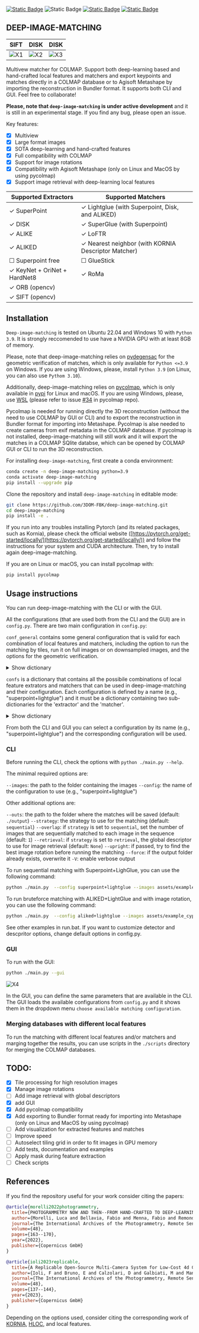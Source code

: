 [![Static Badge](https://img.shields.io/badge/Matches_for-COLMAP-red)](https://github.com/colmap/colmap)
![Static Badge](https://img.shields.io/badge/Matches_for-Metashape-blue) [![Static Badge](https://img.shields.io/badge/Powered_by-Kornia-green)](https://github.com/kornia/kornia) [![Static Badge](https://img.shields.io/badge/Powered_by-hloc-blue)](https://github.com/kornia/kornia)

## DEEP-IMAGE-MATCHING

| SIFT                                 | DISK                                 | DISK                         |
| ------------------------------------ | ------------------------------------ | ---------------------------- |
| ![X1](assets/nadar_sift_matches.png) | ![X2](assets/nadar_disk_matches.png) | ![X3](assets/nadar_disk.png) |

Multivew matcher for COLMAP. Support both deep-learning based and hand-crafted local features and matchers and export keypoints and matches directly in a COLMAP database or to Agisoft Metashape by importing the reconstruction in Bundler format. It supports both CLI and GUI. Feel free to collaborate!

**Please, note that `deep-image-matching` is under active development** and it is still in an experimental stage. If you find any bug, please open an issue.

Key features:

- [x] Multiview
- [x] Large format images
- [x] SOTA deep-learning and hand-crafted features
- [x] Full compatibility with COLMAP
- [x] Support for image rotations
- [x] Compatibility with Agisoft Metashape (only on Linux and MacOS by using pycolmap)
- [x] Support image retrieval with deep-learning local features

| Supported Extractors               | Supported Matchers                                        |
| ---------------------------------- | --------------------------------------------------------- |
| &check; SuperPoint                 | &check; Lightglue (with Superpoint, Disk, and ALIKED)     |
| &check; DISK                       | &check; SuperGlue (with Superpoint)                       |
| &check; ALIKE                      | &check; LoFTR                                             |
| &check; ALIKED                     | &check; Nearest neighbor (with KORNIA Descriptor Matcher) |
| &#x2610; Superpoint free           | &#x2610; GlueStick                                        |
| &check; KeyNet + OriNet + HardNet8 | &check; RoMa                                              |
| &check; ORB (opencv)               |                                                           |
| &check; SIFT (opencv)              |

## Installation

`Deep-image-matching` is tested on Ubuntu 22.04 and Windows 10 with `Python 3.9`. It is strongly reccomended to use have a NVIDIA GPU with at least 8GB of memory.

Please, note that deep-image-matching relies on [pydegensac](https://github.com/ducha-aiki/pydegensac) for the geometric verification of matches, which is only available for `Python <=3.9` on Windows. If you are using Windows, please, install `Python 3.9` (on Linux, you can also use `Pythom 3.10`).

Additionally, deep-image-matching relies on [pycolmap](https://github.com/colmap/pycolmap), which is only available in [pypi](https://pypi.org/project/pycolmap/) for Linux and macOS. If you are using Windows, please, use [WSL](https://learn.microsoft.com/en-us/windows/wsl/install) (please refer to issue [#34](https://github.com/colmap/pycolmap/issues/34) in pycolmap repo).

Pycolmap is needed for running directly the 3D reconstruction (without the need to use COLMAP by GUI or CLI) and to export the reconstruction in Bundler format for importing into Metashape. Pycolmap is alse needed to create cameras from exif metadata in the COLMAP database.
If pycolmap is not installed, deep-image-matching will still work and it will export the matches in a COLMAP SQlite databse, which can be opened by COLMAP GUI or CLI to run the 3D reconstruction.

For installing `deep-image-matching`, first create a conda environment:

```bash
conda create -n deep-image-matching python=3.9
conda activate deep-image-matching
pip install --upgrade pip
```

Clone the repository and install `deep-image-matching` in editable mode:

```bash
git clone https://github.com/3DOM-FBK/deep-image-matching.git
cd deep-image-matching
pip install -e .
```

If you run into any troubles installing Pytorch (and its related packages, such as Kornia), please check the official website ([https://pytorch.org/get-started/locally/](https://pytorch.org/get-started/locally/)) and follow the instructions for your system and CUDA architecture. Then, try to install again deep-image-matching.

If you are on Linux or macOS, you can install pycolmap with:

```bash
pip install pycolmap
```

## Usage instructions

You can run deep-image-matching with the CLI or with the GUI.

All the configurations (that are used both from the CLI and the GUI) are in `config.py`.
There are two main configuration in `config.py`:

`conf_general` contains some general configuration that is valid for each combination of local features and matchers, including the option to run the matching by tiles, run it on full images or on downsampled images, and the options for the geometric verification.

  <details>

  <summary>Show dictionary</summary>

```python
  conf_general = {
    "quality": Quality.HIGH,
    "tile_selection": TileSelection.PRESELECTION,
    "tiling_grid": [3, 3],
    "tiling_overlap": 0,
    "geom_verification": GeometricVerification.PYDEGENSAC,
    "gv_threshold": 4,
    "gv_confidence": 0.9999,
    "preselection_size_max": 2000,
  }
```

  </details>

`confs` is a dictionary that contains all the possibile combinations of local feature extrators and matchers that can be used in deep-image-matching and their configuration. Each configuration is defined by a name (e.g., "superpoint+lightglue") and it must be a dictionary containing two sub-dictionaries for the 'extractor' and the 'matcher'.

  <details>

  <summary>Show dictionary</summary>

```python
confs = {
    "superpoint+lightglue": {
        "extractor": {
            "name": "superpoint",
            "keypoint_threshold": 0.0001,
            "max_keypoints": 4096,
        },
        "matcher": {
            "name": "lightglue",
            "n_layers": 9,
            "depth_confidence": -1,  # 0.95,  # early stopping, disable with -1
            "width_confidence": -1,  # 0.99,  # point pruning, disable with -1
            "filter_threshold": 0.5,  # match threshold
        },
    },
    "aliked+lightglue": {
        "extractor": {
            "name": "aliked",
            ...
        },
        "matcher": {
            "name": "lightglue",
            ...
        },
    },
    "orb+kornia_matcher": {
        "extractor": {
            "name": "orb",
            ...
        },
        "matcher": {
            "name": "kornia_matcher",
            ...
        },
    },
  }
```

  </details>

From both the CLI and GUI you can select a configuration by its name (e.g., "superpoint+lightglue") and the corresponding configuration will be used.

### CLI

Before running the CLI, check the options with `python ./main.py --help`.

The minimal required options are:

`--images`: the path to the folder containing the images
`--config`: the name of the configuration to use (e.g., "superpoint+lightglue")

Other additional options are:

`--outs`: the path to the folder where the matches will be saved (default: `./output`)
`--strategy`: the strategy to use for the matching (default: `sequential`)
`--overlap`: if `strategy` is set to `sequential`, set the number of images that are sequentially matched to each image in the sequence (default: `1`)
`--retrieval`: if `strategy` is set to `retrieval`, the global descriptor to use for image retrieval (default: `None`)
`--upright`: if passed, try to find the best image rotation before running the matching
`--force`: if the output folder already exists, overwrite it
`-V`: enable verbose output

To run sequential matching with Superpoint+LighGlue, you can use the following command:

```bash
python ./main.py  --config superpoint+lightglue --images assets/example_cyprus --outs assets/output --strategy sequential --overlap 2
```

To run bruteforce matching with ALIKED+LightGlue and with image rotation, you can use the following command:

```bash
python ./main.py  --config aliked+lightglue --images assets/example_cyprus --strategy bruteforce --upright
```

See other examples in run.bat. If you want to customize detector and descpritor options, change default options in config.py.

### GUI

To run with the GUI:

```bash
python ./main.py --gui
```

![X4](assets/gui.png)

In the GUI, you can define the same parameters that are available in the CLI.
The GUI loads the available configurations from `config.py` and it shows them in the dropdown menu `choose available matching configuration`.

### Merging databases with different local features

To run the matching with different local features and/or matchers and marging together the results, you can use scripts in the `./scripts` directory for merging the COLMAP databases.

## TODO:

- [x] Tile processing for high resolution images
- [x] Manage image rotations
- [ ] Add image retrieval with global descriptors
- [x] add GUI
- [x] Add pycolmap compatibility
- [x] Add exporting to Bundler format ready for importing into Metashape (only on Linux and MacOS by using pycolmap)
- [ ] Add visualization for extracted features and matches
- [ ] Improve speed
- [ ] Autoselect tiling grid in order to fit images in GPU memory
- [ ] Add tests, documentation and examples
- [ ] Apply mask during feature extraction
- [ ] Check scripts

## References

If you find the repository useful for your work consider citing the papers:

```bibtex
@article{morelli2022photogrammetry,
  title={PHOTOGRAMMETRY NOW AND THEN--FROM HAND-CRAFTED TO DEEP-LEARNING TIE POINTS--},
  author={Morelli, Luca and Bellavia, Fabio and Menna, Fabio and Remondino, Fabio},
  journal={The International Archives of the Photogrammetry, Remote Sensing and Spatial Information Sciences},
  volume={48},
  pages={163--170},
  year={2022},
  publisher={Copernicus GmbH}
}
```

```bibtex
@article{ioli2023replicable,
  title={A Replicable Open-Source Multi-Camera System for Low-Cost 4d Glacier Monitoring},
  author={Ioli, F and Bruno, E and Calzolari, D and Galbiati, M and Mannocchi, A and Manzoni, P and Martini, M and Bianchi, A and Cina, A and De Michele, C and others},
  journal={The International Archives of the Photogrammetry, Remote Sensing and Spatial Information Sciences},
  volume={48},
  pages={137--144},
  year={2023},
  publisher={Copernicus GmbH}
}
```

Depending on the options used, consider citing the corresponding work of [KORNIA](https://github.com/kornia/kornia), [HLOC](https://github.com/cvg/Hierarchical-Localization), and local features.
